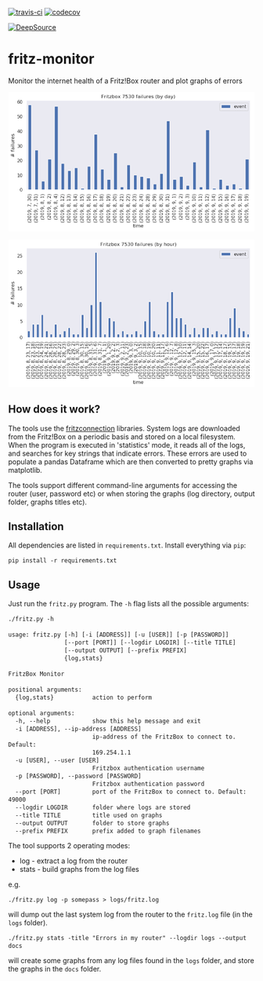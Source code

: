[![travis-ci](https://travis-ci.org/paulknewton/fritz-monitor.svg?branch=master)](https://travis-ci.org/paulknewton/fritz-monitor)
[![codecov](https://codecov.io/gh/paulknewton/pi-cloud-frame/branch/master/graph/badge.svg)](https://codecov.io/gh/paulknewton/fritz/monitor)

[![DeepSource](https://static.deepsource.io/deepsource-badge-light.svg)](https://deepsource.io/gh/paulknewton/fritz-monitor/?ref=repository-badge)

# fritz-monitor
Monitor the internet health of a Fritz!Box router and plot graphs of errors

![Daily](docs/fritz7530_daily.png)

![Hourly](docs/fritz7530_hourly.png)

## How does it work?

The tools use the [fritzconnection](https://github.com/kbr/fritzconnection) libraries.
System logs are downloaded from the Fritz!Box on a periodic basis and stored on a local filesystem.
When the program is executed in 'statistics' mode, it reads all of the logs, and searches for key strings that indicate errors. These errors are used to populate a pandas Dataframe which are then converted to pretty graphs via matplotlib.

The tools support different command-line arguments for accessing the router (user, password etc) or when storing the graphs (log directory, output folder, graphs titles etc).

## Installation

All dependencies are listed in `requirements.txt`. Install everything via `pip`:
```
pip install -r requirements.txt
```

## Usage

Just run the `fritz.py` program. The `-h` flag lists all the possible arguments:

```
./fritz.py -h

usage: fritz.py [-h] [-i [ADDRESS]] [-u [USER]] [-p [PASSWORD]]
                [--port [PORT]] [--logdir LOGDIR] [--title TITLE]
                [--output OUTPUT] [--prefix PREFIX]
                {log,stats}

FritzBox Monitor

positional arguments:
  {log,stats}           action to perform

optional arguments:
  -h, --help            show this help message and exit
  -i [ADDRESS], --ip-address [ADDRESS]
                        ip-address of the FritzBox to connect to. Default:
                        169.254.1.1
  -u [USER], --user [USER]
                        Fritzbox authentication username
  -p [PASSWORD], --password [PASSWORD]
                        Fritzbox authentication password
  --port [PORT]         port of the FritzBox to connect to. Default: 49000
  --logdir LOGDIR       folder where logs are stored
  --title TITLE         title used on graphs
  --output OUTPUT       folder to store graphs
  --prefix PREFIX       prefix added to graph filenames
```

The tool supports 2 operating modes:
* log - extract a log from the router
* stats - build graphs from the log files

e.g.
```
./fritz.py log -p somepass > logs/fritz.log
```

will dump out the last system log from the router to the `fritz.log` file (in the `logs` folder).

```
./fritz.py stats -title "Errors in my router" --logdir logs --output docs
```

will create some graphs from any log files found in the `logs` folder, and store the graphs in the `docs` folder.
